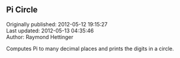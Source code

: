 ## Pi Circle  
Originally published: 2012-05-12 19:15:27  
Last updated: 2012-05-13 04:35:46  
Author: Raymond Hettinger  
  
Computes Pi to many decimal places and prints the digits in a circle.